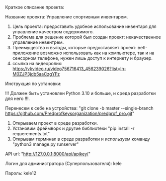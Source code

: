 Краткое описание проекта:

Название проекта: Управление спортивным инвентарем.
  1. Цель проекта: предоставить удобное испольование инвентаря для управление качеством содержимого.
  2. Проблема для решение которой был создан проект: некачественное управление инвентрем.
  3. Преимущества и выгоды, которые предоставляет проект: веб-приложение возможно использовать как на компьютере, так и на сенсорном телефоне, нужен лишь доступ к интернету и браузер.
  4. ссылка на видеоролик: https://vkvideo.ru/video756716413_456239026?list=ln-M0ZJP3jdb5aaCzgYFz

Инструкция по установки:

!!! Должен быть установлен  Python 3.10 и больше, и среда разработки для него !!!.

Перенесем к себе на устройства: "git clone -b master --single-branch https://github.com/Predprofkeysorganization/predprof_pro.git"
  1. Открываем проект в среде разработки.
  2. Установим фреймворк и другие библиотеки "pip install -r requerements.txt"
  3. Открывам терминал в среде разработки и используем команду "python3 manage.py runserver"

API url: "http://127.0.0.1:8000/api/apikey/"

Логин для администратора (Суперпользователя): kele

Пароль: kele12
